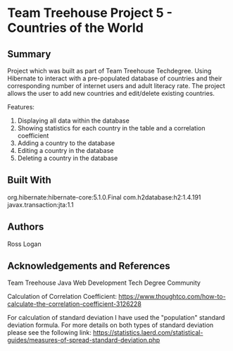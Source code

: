 # Team Treehouse Project 5 - Countries of the World

## Summary

Project which was built as part of Team Treehouse Techdegree. Using Hibernate to
interact with a pre-populated database of countries and their corresponding 
number of internet users and adult literacy rate. The project allows the user
to add new countries and edit/delete existing countries.

Features:
1. Displaying all data within the database
2. Showing statistics for each country in the table and a correlation coefficient
3. Adding a country to the database
4. Editing a country in the database
5. Deleting a country in the database


## Built With

org.hibernate:hibernate-core:5.1.0.Final
com.h2database:h2:1.4.191
javax.transaction:jta:1.1

## Authors

Ross Logan

## Acknowledgements and References

Team Treehouse Java Web Development Tech Degree Community

Calculation of Correlation Coefficient:
https://www.thoughtco.com/how-to-calculate-the-correlation-coefficient-3126228

For calculation of standard deviation I have used the "population" standard deviation
formula. For more details on both types of standard deviation please see the following link:
https://statistics.laerd.com/statistical-guides/measures-of-spread-standard-deviation.php